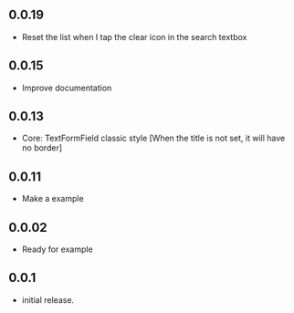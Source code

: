 ## 0.0.19

* Reset the list when I tap the clear icon in the search textbox

## 0.0.15

* Improve documentation

## 0.0.13

* Core: TextFormField classic style [When the title is not set, it will have no border]

## 0.0.11

* Make a example

## 0.0.02

* Ready for example

## 0.0.1

* initial release.
